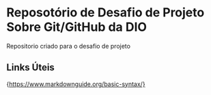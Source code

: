 # Reposotório de Desafio de Projeto Sobre Git/GitHub da DIO
Repositorio criado para o desafio de projeto

## Links Úteis
{https://www.markdownguide.org/basic-syntax/}
